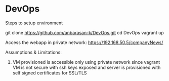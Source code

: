 # DevOps

Steps to setup environment

git clone https://github.com/anbarasan-k/DevOps.git
cd DevOps
vagrant up

Access the webapp in private network: https://192.168.50.5/companyNews/

Assumptions & Limitations:

1. VM provisioned is accessible only using private network since vagrant VM is not secure with ssh keys exposed and server is provisioned with self signed certificates for SSL/TLS
